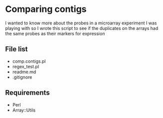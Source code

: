 Comparing contigs
======================

I wanted to know more about the probes in a microarray experiment I was playing with so I wrote this script to see if the duplicates on the arrays had the same probes as their markers for expression

File list
---------
+ comp.contigs.pl
+ regex_test.pl
+ readme.md
+ .gitignore

Requirements
------------
+ Perl
+ Array::Utils
